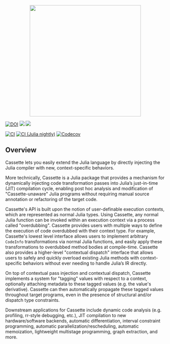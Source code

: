 <p align="center">
<img width="350px" src="https://raw.githubusercontent.com/jrevels/Cassette.jl/master/docs/img/cassette-logo.png"/>
</p>

[![DOI](https://zenodo.org/badge/86752121.svg)](https://zenodo.org/badge/latestdoi/86752121)
[![](https://img.shields.io/badge/docs-stable-blue.svg)](https://jrevels.github.io/Cassette.jl/stable/)
[![](https://img.shields.io/badge/docs-latest-blue.svg)](https://jrevels.github.io/Cassette.jl/latest/)

[![CI](https://github.com/jrevels/Cassette.jl/workflows/CI/badge.svg)](https://github.com/jrevels/Cassette.jl/actions?query=workflow%3ACI)
[![CI (Julia nightly)](https://github.com/jrevels/Cassette.jl/workflows/CI%20(Julia%20nightly)/badge.svg)](https://github.com/jrevels/v.jl/actions?query=workflow%3A%22CI+%28Julia+nightly%29%22)
[![Codecov](https://codecov.io/gh/jrevels/Cassette.jl/branch/master/graph/badge.svg)](https://codecov.io/gh/jrevels/Cassette.jl)

## Overview

Cassette lets you easily extend the Julia language by directly injecting the Julia compiler with new, context-specific behaviors.

More technically, Cassette is a Julia package that provides a mechanism for dynamically injecting code transformation passes into Julia’s just-in-time (JIT) compilation cycle, enabling post hoc analysis and modification of "Cassette-unaware" Julia programs without requiring manual source annotation or refactoring of the target code.

Cassette's API is built upon the notion of user-definable execution contexts, which are represented as normal Julia types. Using Cassette, any normal Julia function can be invoked within an execution context via a process called "overdubbing". Cassette provides users with multiple ways to define the execution of code overdubbed with their context type. For example, Cassette's lowest level interface allows users to implement arbitrary `CodeInfo` transformations via normal Julia functions, and easily apply these transformations to overdubbed method bodies at compile-time. Cassette also provides a higher-level "contextual dispatch" interface that allows users to safely and quickly overload existing Julia methods with context-specific behaviors without ever needing to handle Julia’s IR directly.

On top of contextual pass injection and contextual dispatch, Cassette implements a system for "tagging" values with respect to a context, optionally attaching metadata to these tagged values (e.g. the value's derivative). Cassette can then automatically propagate these tagged values throughout target programs, even in the presence of structural and/or dispatch type constraints.

Downstream applications for Cassette include dynamic code analysis (e.g. profiling, rr-style debugging, etc.), JIT compilation to new hardware/software backends, automatic differentiation, interval constraint programming, automatic parallelization/rescheduling, automatic memoization, lightweight multistage programming, graph extraction, and more.
